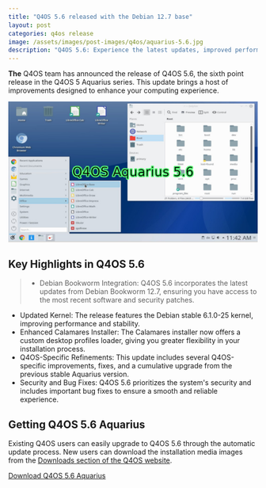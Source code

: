 ```yaml
---
title: "Q4OS 5.6 released with the Debian 12.7 base"
layout: post
categories: q4os release
image: /assets/images/post-images/q4os/aquarius-5.6.jpg
description: "Q4OS 5.6: Experience the latest updates, improved performance, and enhanced security with this new release of the stable Aquarius series."
---
```


**The** Q4OS team has announced the release of Q4OS 5.6, the sixth point release in the Q4OS 5 Aquarius series. This update brings a host of improvements designed to enhance your computing experience.

![Q4OS 5.6 featured image](/assets/images/post-images/q4os/aquarius-5.6.jpg)

## Key Highlights in Q4OS 5.6

> - Debian Bookworm Integration: Q4OS 5.6 incorporates the latest updates from Debian Bookworm 12.7, ensuring you have access to the most recent software and security patches.
- Updated Kernel: The release features the Debian stable 6.1.0-25 kernel, improving performance and stability.
- Enhanced Calamares Installer: The Calamares installer now offers a custom desktop profiles loader, giving you greater flexibility in your installation process.
- Q4OS-Specific Refinements: This update includes several Q4OS-specific improvements, fixes, and a cumulative upgrade from the previous stable Aquarius version.
- Security and Bug Fixes: Q4OS 5.6 prioritizes the system's security and includes important bug fixes to ensure a smooth and reliable experience.

## Getting Q4OS 5.6 Aquarius
Existing Q4OS users can easily upgrade to Q4OS 5.6 through the automatic update process. New users can download the installation media images from the [Downloads section of the Q4OS website](https://q4os.org/downloads1.html).

<a href="https://q4os.org/downloads1.html" class="download">Download Q4OS 5.6 Aquarius</a>